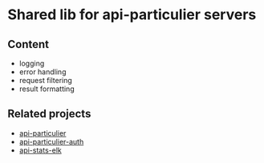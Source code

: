 # Shared lib for api-particulier servers

## Content

- logging
- error handling
- request filtering
- result formatting


## Related projects
- [api-particulier](https://github.com/betagouv/api-particulier)
- [api-particulier-auth](https://github.com/betagouv/api-particulier-auth)
- [api-stats-elk](https://github.com/betagouv/api-stats-elk)

